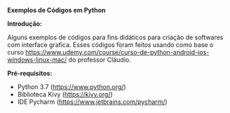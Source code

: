 **Exemplos de Códigos em Python**


**Introdução:**

Alguns exemplos de códigos para fins didáticos para criação de softwares com interface grafica. Esses códigos foram feitos usando como base o curso https://www.udemy.com/course/curso-de-python-android-ios-windows-linux-mac/ do professor Cláudio.

**Pré-requisitos:**

- Python 3.7 (https://www.python.org/)
- Biblioteca Kivy (https://kivy.org/)
- IDE Pycharm (https://www.jetbrains.com/pycharm/)

